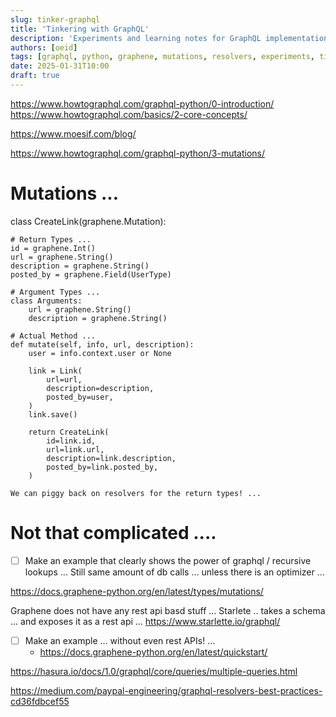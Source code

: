 ```yaml
---
slug: tinker-graphql
title: 'Tinkering with GraphQL'
description: 'Experiments and learning notes for GraphQL implementation using Python and Graphene'
authors: [oeid]
tags: [graphql, python, graphene, mutations, resolvers, experiments, tinkering]
date: 2025-01-31T10:00
draft: true
---
```


https://www.howtographql.com/graphql-python/0-introduction/
https://www.howtographql.com/basics/2-core-concepts/

https://www.moesif.com/blog/

https://www.howtographql.com/graphql-python/3-mutations/


# Mutations ...
class CreateLink(graphene.Mutation):
    
    # Return Types ...
    id = graphene.Int()
    url = graphene.String()
    description = graphene.String()
    posted_by = graphene.Field(UserType)
    
    # Argument Types ...
    class Arguments:
        url = graphene.String()
        description = graphene.String()

    # Actual Method ... 
    def mutate(self, info, url, description):
        user = info.context.user or None

        link = Link(
            url=url,
            description=description,
            posted_by=user,
        )
        link.save()

        return CreateLink(
            id=link.id,
            url=link.url,
            description=link.description,
            posted_by=link.posted_by,
        )

    We can piggy back on resolvers for the return types! ... 

# Not that complicated ....


- [ ] Make an example that clearly shows the power of graphql / recursive lookups ...
    Still same amount of db calls ... unless there is an optimizer ...


https://docs.graphene-python.org/en/latest/types/mutations/


Graphene does not have any rest api basd stuff ...
Starlete .. takes a schema ... and exposes it as a rest api ...
https://www.starlette.io/graphql/


- [ ] Make an example ... without even rest APIs! ... 
    - https://docs.graphene-python.org/en/latest/quickstart/


https://hasura.io/docs/1.0/graphql/core/queries/multiple-queries.html


https://medium.com/paypal-engineering/graphql-resolvers-best-practices-cd36fdbcef55